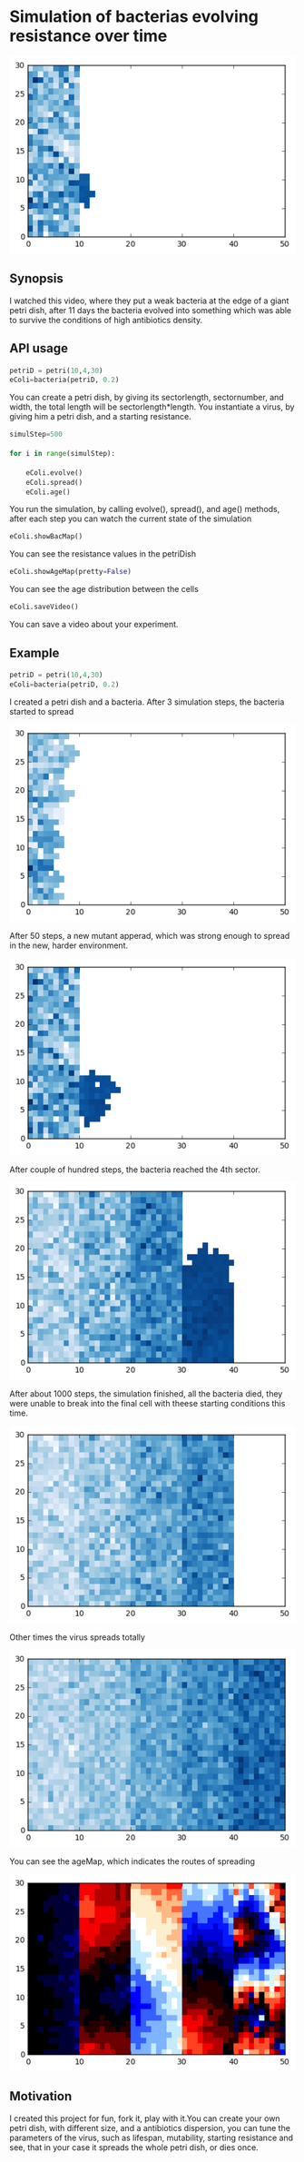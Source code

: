 # Simulation of bacterias evolving resistance over time

![alt tag](https://github.com/Wheele9/Petrdish-simulation/blob/master/images/mutant.png)

## Synopsis

I watched this video, where they put a weak bacteria at the edge of a giant petri dish,
after 11 days the bacteria evolved into something which was able to survive the conditions
of high antibiotics density.

## API usage
```python
petriD = petri(10,4,30)
eColi=bacteria(petriD, 0.2)
```
You can create a petri dish, by giving its sectorlength, sectornumber, and width, the total 
length will be sectorlength*length.
You instantiate a virus, by giving him a petri dish, and a starting resistance.

```python
simulStep=500

for i in range(simulStep):
   
    eColi.evolve()
    eColi.spread()
    eColi.age()
```

You run the simulation, by calling evolve(), spread(), and age() methods, after each step you can watch the current state of the simulation
```python
eColi.showBacMap()
```

You can see the resistance values in the petriDish
```python
eColi.showAgeMap(pretty=False)
```

You can see the age distribution between the cells
```python
eColi.saveVideo()
```

You can save a video about your experiment.

## Example
```python
petriD = petri(10,4,30)
eColi=bacteria(petriD, 0.2)
```

I created a petri dish and a bacteria. After 3 simulation steps, the bacteria started to spread

![alt tag](https://github.com/Wheele9/Petrdish-simulation/blob/master/images/startstospread.png)

After 50 steps, a new mutant apperad, which was strong enough to spread in the new, harder environment.

![alt tag](https://github.com/Wheele9/Petrdish-simulation/blob/master/images/mutant2.png)

After couple of hundred steps, the bacteria reached the 4th sector.

![alt tag](https://github.com/Wheele9/Petrdish-simulation/blob/master/images/blu4sec.png)

After about 1000 steps, the simulation finished, all the bacteria died, they were unable to break
into the final cell with theese starting conditions this time.

![alt tag](https://github.com/Wheele9/Petrdish-simulation/blob/master/images/4secdeath.png)

Other times the virus spreads totally

![alt tag](https://github.com/Wheele9/Petrdish-simulation/blob/master/images/fullresistance.png)

You can see the ageMap, which indicates the routes of spreading

![alt tag](https://github.com/Wheele9/Petrdish-simulation/blob/master/images/full.png)

## Motivation

I created this project for fun, fork it, play with it.You can create your own petri dish, with different size, and a antibiotics dispersion, you can
tune the parameters of the virus, such as lifespan, mutability, starting resistance and see, that in your case it spreads the whole petri dish, or dies once.


